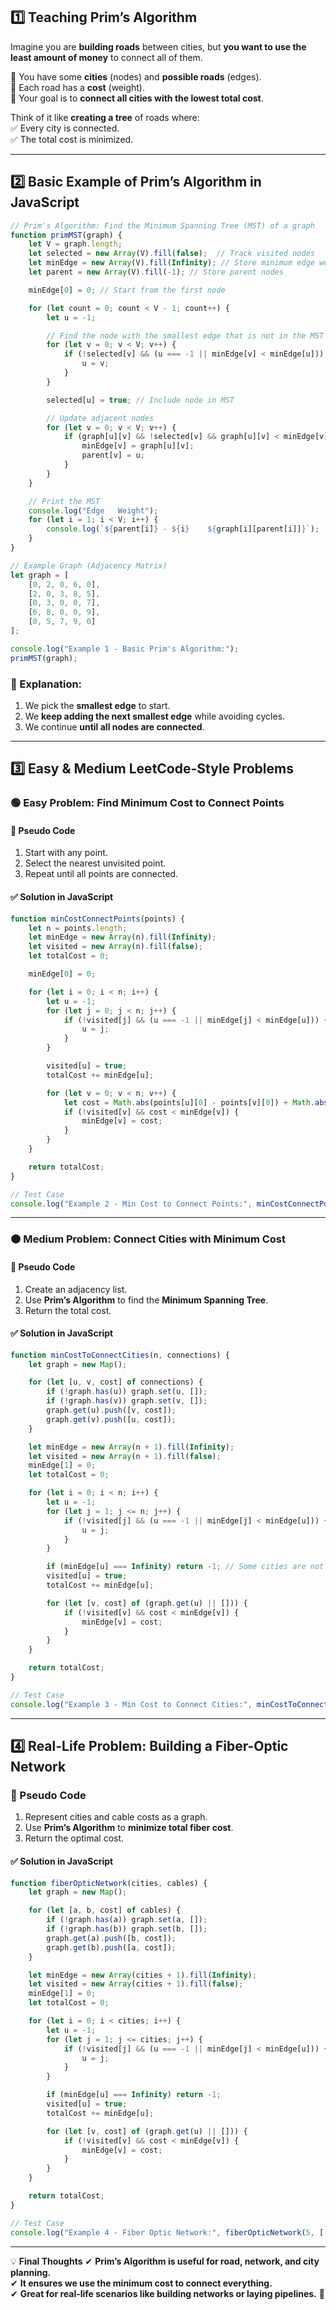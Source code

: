 
## **1️⃣ Teaching Prim’s Algorithm**
Imagine you are **building roads** between cities, but **you want to use the least amount of money** to connect all of them.

🔹 You have some **cities** (nodes) and **possible roads** (edges).  
🔹 Each road has a **cost** (weight).  
🔹 Your goal is to **connect all cities with the lowest total cost**.  

Think of it like **creating a tree** of roads where:  
✅ Every city is connected.  
✅ The total cost is minimized.  

---

## **2️⃣ Basic Example of Prim’s Algorithm in JavaScript**
```javascript
// Prim's Algorithm: Find the Minimum Spanning Tree (MST) of a graph
function primMST(graph) {
    let V = graph.length;
    let selected = new Array(V).fill(false);  // Track visited nodes
    let minEdge = new Array(V).fill(Infinity); // Store minimum edge weights
    let parent = new Array(V).fill(-1); // Store parent nodes

    minEdge[0] = 0; // Start from the first node

    for (let count = 0; count < V - 1; count++) {
        let u = -1;

        // Find the node with the smallest edge that is not in the MST yet
        for (let v = 0; v < V; v++) {
            if (!selected[v] && (u === -1 || minEdge[v] < minEdge[u])) {
                u = v;
            }
        }

        selected[u] = true; // Include node in MST

        // Update adjacent nodes
        for (let v = 0; v < V; v++) {
            if (graph[u][v] && !selected[v] && graph[u][v] < minEdge[v]) {
                minEdge[v] = graph[u][v];
                parent[v] = u;
            }
        }
    }

    // Print the MST
    console.log("Edge   Weight");
    for (let i = 1; i < V; i++) {
        console.log(`${parent[i]} - ${i}    ${graph[i][parent[i]]}`);
    }
}

// Example Graph (Adjacency Matrix)
let graph = [
    [0, 2, 0, 6, 0],
    [2, 0, 3, 8, 5],
    [0, 3, 0, 0, 7],
    [6, 8, 0, 0, 9],
    [0, 5, 7, 9, 0]
];

console.log("Example 1 - Basic Prim's Algorithm:");
primMST(graph);
```
### **📝 Explanation:**
1. We pick the **smallest edge** to start.
2. We **keep adding the next smallest edge** while avoiding cycles.
3. We continue **until all nodes are connected**.

---

## **3️⃣ Easy & Medium LeetCode-Style Problems**
### **🟢 Easy Problem: Find Minimum Cost to Connect Points**
#### **📝 Pseudo Code**
1. Start with any point.
2. Select the nearest unvisited point.
3. Repeat until all points are connected.

#### **✅ Solution in JavaScript**
```javascript
function minCostConnectPoints(points) {
    let n = points.length;
    let minEdge = new Array(n).fill(Infinity);
    let visited = new Array(n).fill(false);
    let totalCost = 0;

    minEdge[0] = 0;

    for (let i = 0; i < n; i++) {
        let u = -1;
        for (let j = 0; j < n; j++) {
            if (!visited[j] && (u === -1 || minEdge[j] < minEdge[u])) {
                u = j;
            }
        }

        visited[u] = true;
        totalCost += minEdge[u];

        for (let v = 0; v < n; v++) {
            let cost = Math.abs(points[u][0] - points[v][0]) + Math.abs(points[u][1] - points[v][1]);
            if (!visited[v] && cost < minEdge[v]) {
                minEdge[v] = cost;
            }
        }
    }

    return totalCost;
}

// Test Case
console.log("Example 2 - Min Cost to Connect Points:", minCostConnectPoints([[0,0],[2,2],[3,10],[5,2],[7,0]]));
```

---

### **🟠 Medium Problem: Connect Cities with Minimum Cost**
#### **📝 Pseudo Code**
1. Create an adjacency list.
2. Use **Prim’s Algorithm** to find the **Minimum Spanning Tree**.
3. Return the total cost.

#### **✅ Solution in JavaScript**
```javascript
function minCostToConnectCities(n, connections) {
    let graph = new Map();

    for (let [u, v, cost] of connections) {
        if (!graph.has(u)) graph.set(u, []);
        if (!graph.has(v)) graph.set(v, []);
        graph.get(u).push([v, cost]);
        graph.get(v).push([u, cost]);
    }

    let minEdge = new Array(n + 1).fill(Infinity);
    let visited = new Array(n + 1).fill(false);
    minEdge[1] = 0;
    let totalCost = 0;

    for (let i = 0; i < n; i++) {
        let u = -1;
        for (let j = 1; j <= n; j++) {
            if (!visited[j] && (u === -1 || minEdge[j] < minEdge[u])) {
                u = j;
            }
        }

        if (minEdge[u] === Infinity) return -1; // Some cities are not connected
        visited[u] = true;
        totalCost += minEdge[u];

        for (let [v, cost] of (graph.get(u) || [])) {
            if (!visited[v] && cost < minEdge[v]) {
                minEdge[v] = cost;
            }
        }
    }

    return totalCost;
}

// Test Case
console.log("Example 3 - Min Cost to Connect Cities:", minCostToConnectCities(4, [[1,2,3],[3,4,4],[1,3,1],[4,2,2]]));
```

---

## **4️⃣ Real-Life Problem: Building a Fiber-Optic Network**
### **📝 Pseudo Code**
1. Represent cities and cable costs as a graph.
2. Use **Prim’s Algorithm** to **minimize total fiber cost**.
3. Return the optimal cost.

#### **✅ Solution in JavaScript**
```javascript
function fiberOpticNetwork(cities, cables) {
    let graph = new Map();

    for (let [a, b, cost] of cables) {
        if (!graph.has(a)) graph.set(a, []);
        if (!graph.has(b)) graph.set(b, []);
        graph.get(a).push([b, cost]);
        graph.get(b).push([a, cost]);
    }

    let minEdge = new Array(cities + 1).fill(Infinity);
    let visited = new Array(cities + 1).fill(false);
    minEdge[1] = 0;
    let totalCost = 0;

    for (let i = 0; i < cities; i++) {
        let u = -1;
        for (let j = 1; j <= cities; j++) {
            if (!visited[j] && (u === -1 || minEdge[j] < minEdge[u])) {
                u = j;
            }
        }

        if (minEdge[u] === Infinity) return -1; 
        visited[u] = true;
        totalCost += minEdge[u];

        for (let [v, cost] of (graph.get(u) || [])) {
            if (!visited[v] && cost < minEdge[v]) {
                minEdge[v] = cost;
            }
        }
    }

    return totalCost;
}

// Test Case
console.log("Example 4 - Fiber Optic Network:", fiberOpticNetwork(5, [[1,2,5],[1,3,10],[2,4,8],[3,4,3],[4,5,7]]));
```

---

💡 **Final Thoughts**
✔ **Prim’s Algorithm is useful for road, network, and city planning.**  
✔ **It ensures we use the minimum cost to connect everything.**  
✔ **Great for real-life scenarios like building networks or laying pipelines.** 🚀

